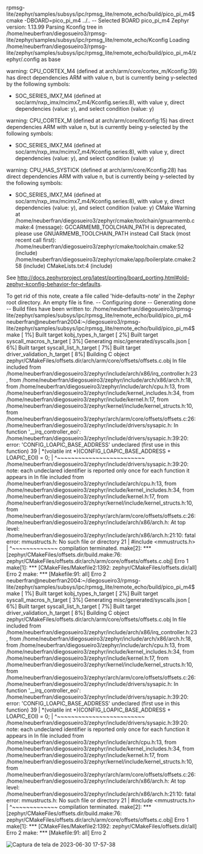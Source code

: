 rpmsg-lite/zephyr/samples/subsys/ipc/rpmsg_lite/remote_echo/build/pico_pi_m4$ cmake -DBOARD=pico_pi_m4 ../..
-- Selected BOARD pico_pi_m4
Zephyr version: 1.13.99
Parsing Kconfig tree in /home/neuberfran/diegosueiro3/rpmsg-lite/zephyr/samples/subsys/ipc/rpmsg_lite/remote_echo/Kconfig
Loading /home/neuberfran/diegosueiro3/rpmsg-lite/zephyr/samples/subsys/ipc/rpmsg_lite/remote_echo/build/pico_pi_m4/zephyr/.config as base

warning: CPU_CORTEX_M4 (defined at arch/arm/core/cortex_m/Kconfig:39) has direct dependencies ARM with value n, but is currently being y-selected by the following symbols:
 - SOC_SERIES_IMX7_M4 (defined at soc/arm/nxp_imx/mcimx7_m4/Kconfig.series:8), with value y, direct dependencies <choice> (value: y), and select condition <choice> (value: y)

warning: CPU_CORTEX_M (defined at arch/arm/core/Kconfig:15) has direct dependencies ARM with value n, but is currently being y-selected by the following symbols:
 - SOC_SERIES_IMX7_M4 (defined at soc/arm/nxp_imx/mcimx7_m4/Kconfig.series:8), with value y, direct dependencies <choice> (value: y), and select condition <choice> (value: y)

warning: CPU_HAS_SYSTICK (defined at arch/arm/core/Kconfig:28) has direct dependencies ARM with value n, but is currently being y-selected by the following symbols:
 - SOC_SERIES_IMX7_M4 (defined at soc/arm/nxp_imx/mcimx7_m4/Kconfig.series:8), with value y, direct dependencies <choice> (value: y), and select condition <choice> (value: y)
CMake Warning at /home/neuberfran/diegosueiro3/zephyr/cmake/toolchain/gnuarmemb.cmake:4 (message):
  GCCARMEMB_TOOLCHAIN_PATH is deprecated, please use GNUARMEMB_TOOLCHAIN_PATH
  instead
Call Stack (most recent call first):
  /home/neuberfran/diegosueiro3/zephyr/cmake/toolchain.cmake:52 (include)
  /home/neuberfran/diegosueiro3/zephyr/cmake/app/boilerplate.cmake:258 (include)
  CMakeLists.txt:4 (include)


See http://docs.zephyrproject.org/latest/porting/board_porting.html#old-zephyr-kconfig-behavior-for-defaults.

To get rid of this note, create a file called 'hide-defaults-note' in the 
Zephyr root directory. An empty file is fine.
-- Configuring done
-- Generating done
-- Build files have been written to: /home/neuberfran/diegosueiro3/rpmsg-lite/zephyr/samples/subsys/ipc/rpmsg_lite/remote_echo/build/pico_pi_m4
neuberfran@neuberfran2004:~/diegosueiro3/rpmsg-lite/zephyr/samples/subsys/ipc/rpmsg_lite/remote_echo/build/pico_pi_m4$ make
[  1%] Built target kobj_types_h_target
[  2%] Built target syscall_macros_h_target
[  3%] Generating misc/generated/syscalls.json
[  6%] Built target syscall_list_h_target
[  7%] Built target driver_validation_h_target
[  8%] Building C object zephyr/CMakeFiles/offsets.dir/arch/arm/core/offsets/offsets.c.obj
In file included from /home/neuberfran/diegosueiro3/zephyr/include/arch/x86/irq_controller.h:23,
                 from /home/neuberfran/diegosueiro3/zephyr/include/arch/x86/arch.h:18,
                 from /home/neuberfran/diegosueiro3/zephyr/include/arch/cpu.h:13,
                 from /home/neuberfran/diegosueiro3/zephyr/include/kernel_includes.h:34,
                 from /home/neuberfran/diegosueiro3/zephyr/include/kernel.h:17,
                 from /home/neuberfran/diegosueiro3/zephyr/kernel/include/kernel_structs.h:10,
                 from /home/neuberfran/diegosueiro3/zephyr/arch/arm/core/offsets/offsets.c:26:
/home/neuberfran/diegosueiro3/zephyr/include/drivers/sysapic.h: In function '__irq_controller_eoi':
/home/neuberfran/diegosueiro3/zephyr/include/drivers/sysapic.h:39:20: error: 'CONFIG_LOAPIC_BASE_ADDRESS' undeclared (first use in this function)
   39 |  *(volatile int *)(CONFIG_LOAPIC_BASE_ADDRESS + LOAPIC_EOI) = 0;
      |                    ^~~~~~~~~~~~~~~~~~~~~~~~~~
/home/neuberfran/diegosueiro3/zephyr/include/drivers/sysapic.h:39:20: note: each undeclared identifier is reported only once for each function it appears in
In file included from /home/neuberfran/diegosueiro3/zephyr/include/arch/cpu.h:13,
                 from /home/neuberfran/diegosueiro3/zephyr/include/kernel_includes.h:34,
                 from /home/neuberfran/diegosueiro3/zephyr/include/kernel.h:17,
                 from /home/neuberfran/diegosueiro3/zephyr/kernel/include/kernel_structs.h:10,
                 from /home/neuberfran/diegosueiro3/zephyr/arch/arm/core/offsets/offsets.c:26:
/home/neuberfran/diegosueiro3/zephyr/include/arch/x86/arch.h: At top level:
/home/neuberfran/diegosueiro3/zephyr/include/arch/x86/arch.h:21:10: fatal error: mmustructs.h: No such file or directory
   21 | #include <mmustructs.h>
      |          ^~~~~~~~~~~~~~
compilation terminated.
make[2]: *** [zephyr/CMakeFiles/offsets.dir/build.make:76: zephyr/CMakeFiles/offsets.dir/arch/arm/core/offsets/offsets.c.obj] Erro 1
make[1]: *** [CMakeFiles/Makefile2:1392: zephyr/CMakeFiles/offsets.dir/all] Erro 2
make: *** [Makefile:91: all] Erro 2
neuberfran@neuberfran2004:~/diegosueiro3/rpmsg-lite/zephyr/samples/subsys/ipc/rpmsg_lite/remote_echo/build/pico_pi_m4$ make
[  1%] Built target kobj_types_h_target
[  2%] Built target syscall_macros_h_target
[  3%] Generating misc/generated/syscalls.json
[  6%] Built target syscall_list_h_target
[  7%] Built target driver_validation_h_target
[  8%] Building C object zephyr/CMakeFiles/offsets.dir/arch/arm/core/offsets/offsets.c.obj
In file included from /home/neuberfran/diegosueiro3/zephyr/include/arch/x86/irq_controller.h:23,
                 from /home/neuberfran/diegosueiro3/zephyr/include/arch/x86/arch.h:18,
                 from /home/neuberfran/diegosueiro3/zephyr/include/arch/cpu.h:13,
                 from /home/neuberfran/diegosueiro3/zephyr/include/kernel_includes.h:34,
                 from /home/neuberfran/diegosueiro3/zephyr/include/kernel.h:17,
                 from /home/neuberfran/diegosueiro3/zephyr/kernel/include/kernel_structs.h:10,
                 from /home/neuberfran/diegosueiro3/zephyr/arch/arm/core/offsets/offsets.c:26:
/home/neuberfran/diegosueiro3/zephyr/include/drivers/sysapic.h: In function '__irq_controller_eoi':
/home/neuberfran/diegosueiro3/zephyr/include/drivers/sysapic.h:39:20: error: 'CONFIG_LOAPIC_BASE_ADDRESS' undeclared (first use in this function)
   39 |  *(volatile int *)(CONFIG_LOAPIC_BASE_ADDRESS + LOAPIC_EOI) = 0;
      |                    ^~~~~~~~~~~~~~~~~~~~~~~~~~
/home/neuberfran/diegosueiro3/zephyr/include/drivers/sysapic.h:39:20: note: each undeclared identifier is reported only once for each function it appears in
In file included from /home/neuberfran/diegosueiro3/zephyr/include/arch/cpu.h:13,
                 from /home/neuberfran/diegosueiro3/zephyr/include/kernel_includes.h:34,
                 from /home/neuberfran/diegosueiro3/zephyr/include/kernel.h:17,
                 from /home/neuberfran/diegosueiro3/zephyr/kernel/include/kernel_structs.h:10,
                 from /home/neuberfran/diegosueiro3/zephyr/arch/arm/core/offsets/offsets.c:26:
/home/neuberfran/diegosueiro3/zephyr/include/arch/x86/arch.h: At top level:
/home/neuberfran/diegosueiro3/zephyr/include/arch/x86/arch.h:21:10: fatal error: mmustructs.h: No such file or directory
   21 | #include <mmustructs.h>
      |          ^~~~~~~~~~~~~~
compilation terminated.
make[2]: *** [zephyr/CMakeFiles/offsets.dir/build.make:76: zephyr/CMakeFiles/offsets.dir/arch/arm/core/offsets/offsets.c.obj] Erro 1
make[1]: *** [CMakeFiles/Makefile2:1392: zephyr/CMakeFiles/offsets.dir/all] Erro 2
make: *** [Makefile:91: all] Erro 2

![Captura de tela de 2023-06-30 17-57-38](https://github.com/neuberfran/zephyr_old_version/assets/38701397/b2ed3981-de8e-4173-bb69-e3d9210f3858)




